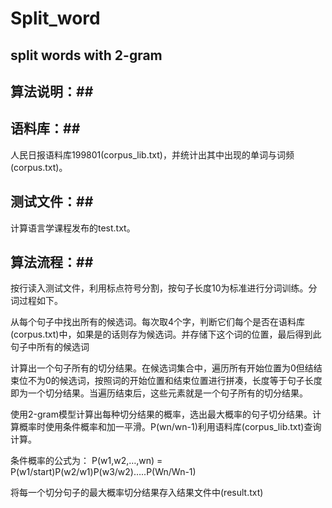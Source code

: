 # Split_word
## split words with 2-gram ##

## 算法说明：##

## 语料库：##

人民日报语料库199801(corpus_lib.txt)，并统计出其中出现的单词与词频(corpus.txt)。

## 测试文件：##

计算语言学课程发布的test.txt。

## 算法流程：##


按行读入测试文件，利用标点符号分割，按句子长度10为标准进行分词训练。分词过程如下。


从每个句子中找出所有的候选词。每次取4个字，判断它们每个是否在语料库(corpus.txt)中，如果是的话则存为候选词。并存储下这个词的位置，最后得到此句子中所有的候选词


计算出一个句子所有的切分结果。在候选词集合中，遍历所有开始位置为0但结结束位不为0的候选词，按照词的开始位置和结束位置进行拼凑，长度等于句子长度即为一个切分结果。当遍历结束后，这些元素就是一个句子所有的切分结果。 


使用2-gram模型计算出每种切分结果的概率，选出最大概率的句子切分结果。计算概率时使用条件概率和加一平滑。P(wn/wn-1)利用语料库(corpus_lib.txt)查询计算。


条件概率的公式为：
P(w1,w2,…,wn) = P(w1/start)P(w2/w1)P(w3/w2)…..P(Wn/Wn-1) 

将每一个切分句子的最大概率切分结果存入结果文件中(result.txt)
